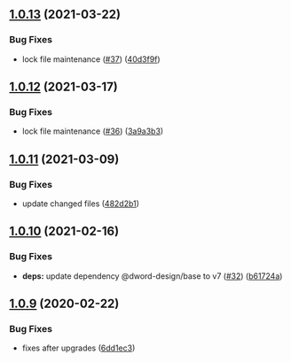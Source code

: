## [1.0.13](https://github.com/dword-design/bake-local-date-to-utc/compare/v1.0.12...v1.0.13) (2021-03-22)


### Bug Fixes

* lock file maintenance ([#37](https://github.com/dword-design/bake-local-date-to-utc/issues/37)) ([40d3f9f](https://github.com/dword-design/bake-local-date-to-utc/commit/40d3f9f5027124f09eb322f0752ca3afdc688105))

## [1.0.12](https://github.com/dword-design/bake-local-date-to-utc/compare/v1.0.11...v1.0.12) (2021-03-17)


### Bug Fixes

* lock file maintenance ([#36](https://github.com/dword-design/bake-local-date-to-utc/issues/36)) ([3a9a3b3](https://github.com/dword-design/bake-local-date-to-utc/commit/3a9a3b3ed3d6d592cb7de4d8dcbbe76f162c57d2))

## [1.0.11](https://github.com/dword-design/bake-local-date-to-utc/compare/v1.0.10...v1.0.11) (2021-03-09)


### Bug Fixes

* update changed files ([482d2b1](https://github.com/dword-design/bake-local-date-to-utc/commit/482d2b124f8de8ddc1c199c1bdcc5366bf6e9db1))

## [1.0.10](https://github.com/dword-design/bake-local-date-to-utc/compare/v1.0.9...v1.0.10) (2021-02-16)


### Bug Fixes

* **deps:** update dependency @dword-design/base to v7 ([#32](https://github.com/dword-design/bake-local-date-to-utc/issues/32)) ([b61724a](https://github.com/dword-design/bake-local-date-to-utc/commit/b61724a3f21db3bbe439215ee097e94f3609d03e))

## [1.0.9](https://github.com/dword-design/bake-local-date-to-utc/compare/v1.0.8...v1.0.9) (2020-02-22)


### Bug Fixes

* fixes after upgrades ([6dd1ec3](https://github.com/dword-design/bake-local-date-to-utc/commit/6dd1ec36e46c384bb85831ae923e6e4bb65d82ae))

